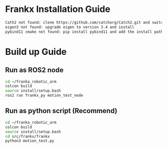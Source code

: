 # Frankx Installation Guide 
```bash
Cath2 not found: clone https://github.com/catchorg/Catch2.git and switch to v2.x branch
eigen3 not found: upgrade eigen to version 3.4 and install
pybind11 cmake not found: pip install pybind11 and add the install path to frankx/affx, frankx/ruckig, frankx CMakeLists.txt ex: set(pybind11_DIR your_pybind11_install_path)   
```

# Build up Guide

## Run as ROS2 node
```bash
cd ~/franka_robotic_arm
colcon build
source install/setup.bash
ros2 run frankx_py motion_test_node 
```

## Run as python script (Recommend)
```bash
cd ~/franka_robotic_arm
colcon build
source install/setup.bash
cd src/frankx/frankx
python3 motion_test.py
```



